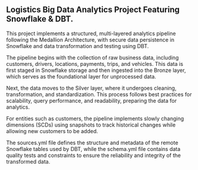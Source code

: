 ## Logistics Big Data Analytics Project Featuring Snowflake & DBT.

This project implements a structured, multi-layered analytics pipeline following the Medallion Architecture, with secure data persistence in Snowflake and data transformation and testing using DBT.

The pipeline begins with the collection of raw business data, including customers, drivers, locations, payments, trips, and vehicles. This data is first staged in Snowflake storage and then ingested into the Bronze layer, which serves as the foundational layer for unprocessed data.

Next, the data moves to the Silver layer, where it undergoes cleaning, transformation, and standardization. This process follows best practices for scalability, query performance, and readability, preparing the data for analytics.

For entities such as customers, the pipeline implements slowly changing dimensions (SCDs) using snapshots to track historical changes while allowing new customers to be added.

The sources.yml file defines the structure and metadata of the remote Snowflake tables used by DBT, while the schema.yml file contains data quality tests and constraints to ensure the reliability and integrity of the transformed data.

